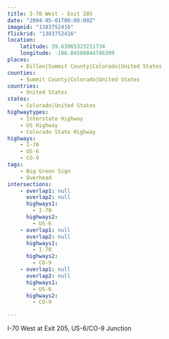 ```yaml
---
title: I-70 West - Exit 205
date: "2004-05-01T00:00:00Z"
imageid: "1383752416"
flickrid: "1383752416"
location:
    latitude: 39.63965323211734
    longitude: -106.04580044746399
places:
    - Dillon|Summit County|Colorado|United States
counties:
    - Summit County|Colorado|United States
countries:
    - United States
states:
    - Colorado|United States
highwaytypes:
    - Interstate Highway
    - US Highway
    - Colorado State Highway
highways:
    - I-70
    - US-6
    - CO-9
tags:
    - Big Green Sign
    - Overhead
intersections:
    - overlap1: null
      overlap2: null
      highways1:
        - I-70
      highways2:
        - US-6
    - overlap1: null
      overlap2: null
      highways1:
        - I-70
      highways2:
        - CO-9
    - overlap1: null
      overlap2: null
      highways1:
        - US-6
      highways2:
        - CO-9

---
```

I-70 West at Exit 205, US-6/CO-9 Junction